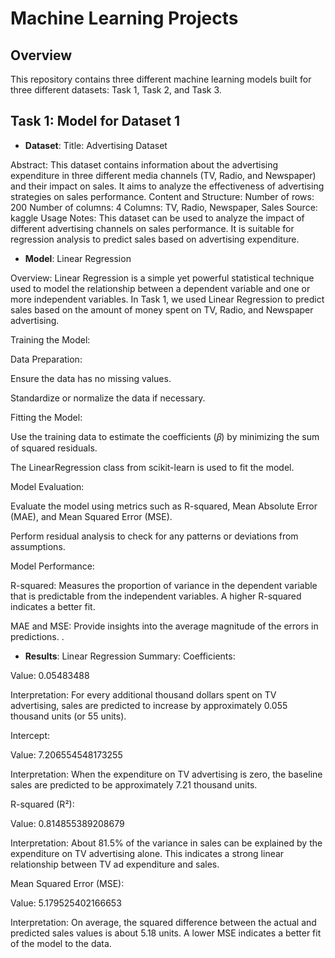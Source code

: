 # Machine Learning Projects

## Overview
This repository contains three different machine learning models built for three different datasets: Task 1, Task 2, and Task 3.

## Task 1: Model for Dataset 1
- **Dataset**: Title: Advertising Dataset

Abstract: This dataset contains information about the advertising expenditure in three different media channels (TV, Radio, and Newspaper) and their impact on sales. 
          It aims to analyze the effectiveness of advertising strategies on sales performance.
Content and Structure:
Number of rows: 200
Number of columns: 4
Columns: TV, Radio, Newspaper, Sales
Source: kaggle
Usage Notes:
This dataset can be used to analyze the impact of different advertising channels on sales performance.
It is suitable for regression analysis to predict sales based on advertising expenditure.
  
- **Model**: Linear Regression

Overview: Linear Regression is a simple yet powerful statistical technique used to model the relationship between a dependent variable and one or more independent variables. In Task 1, we used Linear Regression to predict sales based on the amount of money spent on TV, Radio, and Newspaper advertising.

Training the Model:

Data Preparation:

Ensure the data has no missing values.

Standardize or normalize the data if necessary.

Fitting the Model:

Use the training data to estimate the coefficients (𝛽) by minimizing the sum of squared residuals.

The LinearRegression class from scikit-learn is used to fit the model.

Model Evaluation:

Evaluate the model using metrics such as R-squared, Mean Absolute Error (MAE), and Mean Squared Error (MSE).

Perform residual analysis to check for any patterns or deviations from assumptions.

Model Performance:

R-squared: Measures the proportion of variance in the dependent variable that is predictable from the independent variables. A higher R-squared indicates a better fit.

MAE and MSE: Provide insights into the average magnitude of the errors in predictions.
.
- **Results**: 
Linear Regression Summary:
Coefficients:

Value: 0.05483488

Interpretation: For every additional thousand dollars spent on TV advertising, sales are predicted to increase by approximately 0.055 thousand units (or 55 units).

Intercept:

Value: 7.206554548173255

Interpretation: When the expenditure on TV advertising is zero, the baseline sales are predicted to be approximately 7.21 thousand units.

R-squared (R²):

Value: 0.814855389208679

Interpretation: About 81.5% of the variance in sales can be explained by the expenditure on TV advertising alone. This indicates a strong linear relationship between TV ad expenditure and sales.

Mean Squared Error (MSE):

Value: 5.179525402166653

Interpretation: On average, the squared difference between the actual and predicted sales values is about 5.18 units. A lower MSE indicates a better fit of the model to the data.
